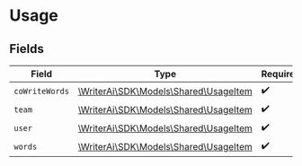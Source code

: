 # Usage


## Fields

| Field                                                                     | Type                                                                      | Required                                                                  | Description                                                               |
| ------------------------------------------------------------------------- | ------------------------------------------------------------------------- | ------------------------------------------------------------------------- | ------------------------------------------------------------------------- |
| `coWriteWords`                                                            | [\WriterAi\SDK\Models\Shared\UsageItem](../../Models/Shared/UsageItem.md) | :heavy_check_mark:                                                        | N/A                                                                       |
| `team`                                                                    | [\WriterAi\SDK\Models\Shared\UsageItem](../../Models/Shared/UsageItem.md) | :heavy_check_mark:                                                        | N/A                                                                       |
| `user`                                                                    | [\WriterAi\SDK\Models\Shared\UsageItem](../../Models/Shared/UsageItem.md) | :heavy_check_mark:                                                        | N/A                                                                       |
| `words`                                                                   | [\WriterAi\SDK\Models\Shared\UsageItem](../../Models/Shared/UsageItem.md) | :heavy_check_mark:                                                        | N/A                                                                       |